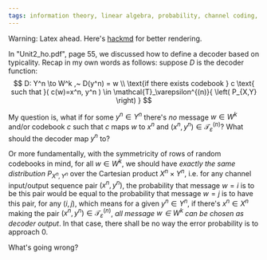 ```yaml
---
tags: information theory, linear algebra, probability, channel coding, random coding argument
---
```


Warning: Latex ahead. Here's <a href="https://hackmd.io/nEcnq3WrQeuvLc-rrbAXwA">hackmd</a> for better rendering.

In "Unit2_ho.pdf", page 55, we discussed how to define a decoder based on typicality. Recap in my own words as follows: suppose $D$ is the decoder function:$$
D: Y^n \to W^k ,~ D(y^n) = w \\
\text{if there exists codebook } c \text{ such that }( c(w)=x^n, y^n ) \in \mathcal{T}_\varepsilon^{(n)}{ \left( P_{X,Y} \right) }
$$

My question is, what if for some $y^n \in Y^n$ there's *no* message $w \in W^k$ and/or codebook $c$ such that $c$ maps $w$ to $x^n$ and $(x^n, y^n) \in \mathcal{T}_\varepsilon^{(n)}$? What should the decoder map $y^n$ to?

Or more fundamentally, with the symmetricity of rows of random codebooks in mind, for all $w\in W^k$, we should have *exactly the same distribution $P_{X^n, Y^n}$* over the Cartesian product $X^n \times Y^n$, i.e. for any channel input/output sequence pair $(x^n, y^n)$, the probability that message $w=i$ is to be this pair would be equal to the probability that message $w=j$ is to have this pair, for any $(i,j)$, which means for a given $y^n \in Y^n$, if there's $x^n \in X^n$ making the pair $(x^n, y^n) \in \mathcal{T}_\varepsilon^{(n)}$, *all message $w \in W^k$ can be chosen as decoder output*. In that case, there shall be no way the error probability is to approach $0$.

What's going wrong?